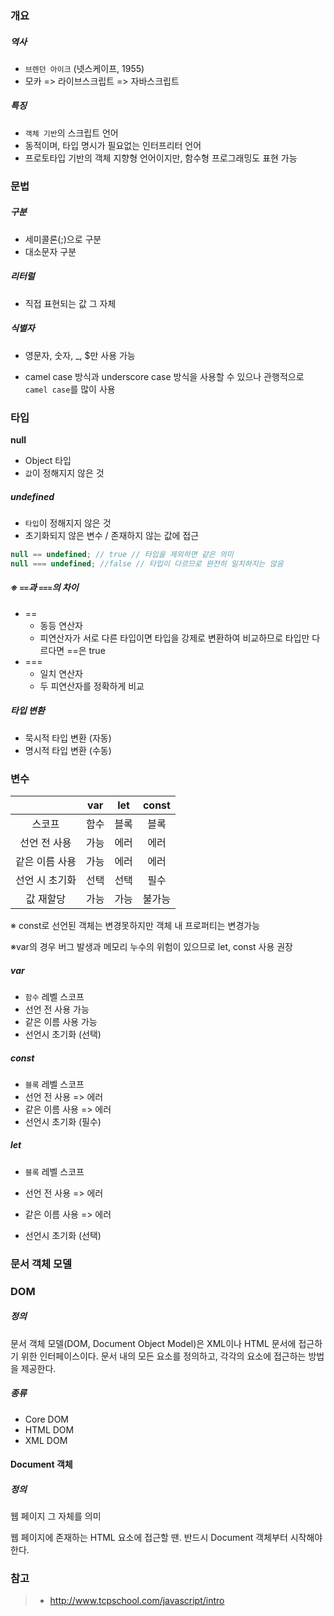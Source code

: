 ### 개요

##### 역사

- `브렌던 아이크` (넷스케이프, 1955)
- 모카 => 라이브스크립트 => 자바스크립트

##### 특징

- `객체 기반`의 스크립트 언어
- 동적이며, 타입 명시가 필요없는 인터프리터 언어
- 프로토타입 기반의 객체 지향형 언어이지만, 함수형 프로그래밍도 표현 가능



### 문법

##### 구분

- 세미콜론(;)으로 구분
- 대소문자 구분

##### 리터럴

- 직접 표현되는 값 그 자체

##### 식별자

- 영문자, 숫자, _, $만 사용 가능

- camel case 방식과 underscore case 방식을 사용할 수 있으나 관행적으로 `camel case`를 많이 사용



### 타입

**null**

- Object 타입
-  `값`이 정해지지 않은 것

##### undefined

- `타입`이 정해지지 않은 것
- 초기화되지 않은 변수 / 존재하지 않는 값에 접근

```javascript
null == undefined; // true // 타입을 제외하면 같은 의미
null === undefined; //false // 타입이 다르므로 완전히 일치하지는 않음
```

##### ※ `==`과 `===`의 차이

- == 
  - 동등 연산자
  - 피연산자가 서로 다른 타입이면 타입을 강제로 변환하여 비교하므로 타입만 다르다면 ==은 true
- ===
  - 일치 연산자
  - 두 피연산자를 정확하게 비교

##### 타입 변환

- 묵시적 타입 변환 (자동)
- 명시적 타입 변환 (수동)



### 변수

|                | var  | let  | const  |
| :------------: | :--: | :--: | :----: |
|     스코프     | 함수 | 블록 |  블록  |
|  선언 전 사용  | 가능 | 에러 |  에러  |
| 같은 이름 사용 | 가능 | 에러 |  에러  |
| 선언 시 초기화 | 선택 | 선택 |  필수  |
|   값 재할당    | 가능 | 가능 | 불가능 |

※ const로 선언된 객체는 변경못하지만 객체 내 프로퍼티는 변경가능

※var의 경우 버그 발생과 메모리 누수의 위험이 있으므로 let, const 사용 권장

##### var

- `함수`  레벨 스코프
- 선언 전 사용 가능
- 같은 이름 사용 가능
- 선언시 초기화 (선택)

##### const

- `블록` 레벨 스코프
- 선언 전 사용 => 에러
- 같은 이름 사용 => 에러
- 선언시 초기화 (필수)

##### let

- `블록` 레벨 스코프
- 선언 전 사용 => 에러
- 같은 이름 사용 => 에러

- 선언시 초기화 (선택)



### 문서 객체 모델

### DOM

##### 정의

문서 객체 모델(DOM, Document Object Model)은 XML이나 HTML 문서에 접근하기 위한 인터페이스이다. 문서 내의 모든 요소를 정의하고, 각각의 요소에 접근하는 방법을 제공한다.

##### 종류

- Core DOM
- HTML DOM
- XML DOM



#### Document 객체

##### 정의

웹 페이지 그 자체를 의미

웹 페이지에 존재하는 HTML 요소에 접근할 땐. 반드시 Document 객체부터 시작해야한다.



### 참고

> - http://www.tcpschool.com/javascript/intro